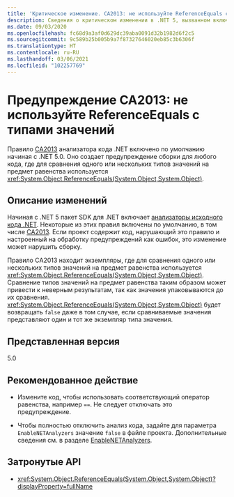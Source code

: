 ```yaml
---
title: 'Критическое изменение. CA2013: не используйте ReferenceEquals с типами значений'
description: Сведения о критическом изменении в .NET 5, вызванном включением правила анализа кода CA2013.
ms.date: 09/03/2020
ms.openlocfilehash: fc68d9a3af0d629dc39aba0091d32b1982d6f2c5
ms.sourcegitcommit: 9c589b25b005b9a7f87327646020eb85c3b6306f
ms.translationtype: HT
ms.contentlocale: ru-RU
ms.lasthandoff: 03/06/2021
ms.locfileid: "102257769"
---
```

# <a name="warning-ca2013-do-not-use-referenceequals-with-value-types"></a>Предупреждение CA2013: не используйте ReferenceEquals с типами значений

Правило [CA2013](/visualstudio/code-quality/ca2013) анализатора кода .NET включено по умолчанию начиная с .NET 5.0. Оно создает предупреждение сборки для любого кода, где для сравнения одного или нескольких типов значений на предмет равенства используется <xref:System.Object.ReferenceEquals(System.Object,System.Object)>.

## <a name="change-description"></a>Описание изменений

Начиная с .NET 5 пакет SDK для .NET включает [анализаторы исходного кода .NET](../../../../fundamentals/code-analysis/overview.md). Некоторые из этих правил включены по умолчанию, в том числе [CA2013](/visualstudio/code-quality/ca2013). Если проект содержит код, нарушающий это правило и настроенный на обработку предупреждений как ошибок, это изменение может нарушить сборку.

Правило CA2013 находит экземпляры, где для сравнения одного или нескольких типов значений на предмет равенства используется <xref:System.Object.ReferenceEquals(System.Object,System.Object)>. Сравнение типов значений на предмет равенства таким образом может привести к неверным результатам, так как значения упаковываются до их сравнения. <xref:System.Object.ReferenceEquals(System.Object,System.Object)> будет возвращать `false` даже в том случае, если сравниваемые значения представляют один и тот же экземпляр типа значения.

## <a name="version-introduced"></a>Представленная версия

5.0

## <a name="recommended-action"></a>Рекомендованное действие

- Измените код, чтобы использовать соответствующий оператор равенства, например `==`. Не следует отключать это предупреждение.

- Чтобы полностью отключить анализ кода, задайте для параметра `EnableNETAnalyzers` значение `false` в файле проекта. Дополнительные сведения см. в разделе [EnableNETAnalyzers](../../../project-sdk/msbuild-props.md#enablenetanalyzers).

## <a name="affected-apis"></a>Затронутые API

- <xref:System.Object.ReferenceEquals(System.Object,System.Object)?displayProperty=fullName>

<!--

### Affected APIs

- `M:System.Object.ReferenceEquals(System.Object,System.Object)`

### Category

Code analysis

-->
